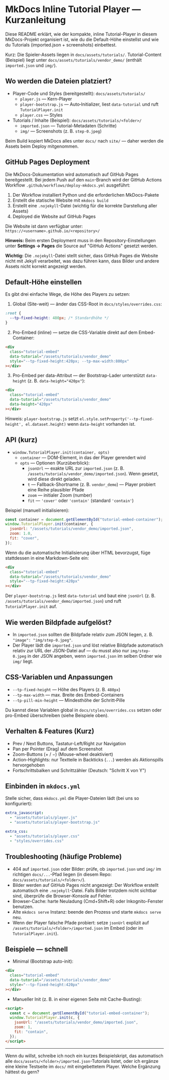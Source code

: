 # MkDocs Inline Tutorial Player — Kurzanleitung

Diese README erklärt, wie der kompakte, inline Tutorial-Player in diesem MkDocs-Projekt organisiert ist, wie du die Default-Höhe einstellst und wie du Tutorials (imported.json + screenshots) einbettest.

Kurz: Die Spieler-Assets liegen in `docs/assets/tutorials/`. Tutorial-Content (Beispiel) liegt unter `docs/assets/tutorials/vendor_demo/` (enthält `imported.json` und `img/`).

## Wo werden die Dateien platziert?

- Player-Code und Styles (bereitgestellt): `docs/assets/tutorials/`
  - `player.js` — Kern-Player
  - `player-bootstrap.js` — Auto‑Initializer, liest `data-tutorial` und ruft `TutorialPlayer.init`
  - `player.css` — Styles
- Tutorials / Inhalte (Beispiel): `docs/assets/tutorials/<folder>/`
  - `imported.json` — Tutorial-Metadaten (Schritte)
  - `img/` — Screenshots (z. B. `step-0.jpeg`)

Beim Build kopiert MkDocs alles unter `docs/` nach `site/` — daher werden die Assets beim Deploy mitgenommen.

## GitHub Pages Deployment

Die MkDocs-Dokumentation wird automatisch auf GitHub Pages bereitgestellt. Bei jedem Push auf den `main`-Branch wird der GitHub Actions Workflow `.github/workflows/deploy-mkdocs.yml` ausgeführt:

1. Der Workflow installiert Python und die erforderlichen MkDocs-Pakete
2. Erstellt die statische Website mit `mkdocs build`
3. Erstellt eine `.nojekyll`-Datei (wichtig für die korrekte Darstellung aller Assets)
4. Deployed die Website auf GitHub Pages

Die Website ist dann verfügbar unter: `https://<username>.github.io/<repository>/`

**Hinweis:** Beim ersten Deployment muss in den Repository-Einstellungen unter **Settings → Pages** die Source auf "GitHub Actions" gesetzt werden.

**Wichtig:** Die `.nojekyll`-Datei stellt sicher, dass GitHub Pages die Website nicht mit Jekyll verarbeitet, was dazu führen kann, dass Bilder und andere Assets nicht korrekt angezeigt werden.

## Default-Höhe einstellen

Es gibt drei einfache Wege, die Höhe des Players zu setzen:

1. Global (Site-weit) — änder das CSS-Root in `docs/styles/overrides.css`:

```css
:root {
  --tp-fixed-height: 480px; /* Standardhöhe */
}
```

2. Pro-Embed (inline) — setze die CSS-Variable direkt auf dem Embed-Container:

```html
<div
  class="tutorial-embed"
  data-tutorial="/assets/tutorials/vendor_demo"
  style="--tp-fixed-height:420px; --tp-max-width:800px"
></div>
```

3. Pro-Embed per data-Attribut — der Bootstrap-Lader unterstützt `data-height` (z. B. `data-height="420px"`):

```html
<div
  class="tutorial-embed"
  data-tutorial="/assets/tutorials/vendor_demo"
  data-height="420px"
></div>
```

Hinweis: `player-bootstrap.js` setzt `el.style.setProperty('--tp-fixed-height', el.dataset.height)` wenn `data-height` vorhanden ist.

## API (kurz)

- `window.TutorialPlayer.init(container, opts)`
  - `container` — DOM-Element, in das der Player gerendert wird
  - `opts` — Optionen (Kurzüberblick):
    - `jsonUrl` — exakte URL zur `imported.json` (z. B. `/assets/tutorials/vendor_demo/imported.json`). Wenn gesetzt, wird diese direkt geladen.
    - `t` — Fallback-Shortname (z. B. `vendor_demo`) — Player probiert eine Reihe plausibler Pfade
    - `zoom` — initialer Zoom (number)
    - `fit` — `'cover'` oder `'contain'` (standard `'contain'`)

Beispiel (manuell initialisieren):

```js
const container = document.getElementById("tutorial-embed-container");
window.TutorialPlayer.init(container, {
  jsonUrl: "/assets/tutorials/vendor_demo/imported.json",
  zoom: 1.0,
  fit: "cover",
});
```

Wenn du die automatische Initialisierung über HTML bevorzugst, füge stattdessen in eine Markdown-Seite ein:

```html
<div
  class="tutorial-embed"
  data-tutorial="/assets/tutorials/vendor_demo"
  style="--tp-fixed-height:420px"
></div>
```

Der `player-bootstrap.js` liest `data-tutorial` und baut eine `jsonUrl` (z. B. `/assets/tutorials/vendor_demo/imported.json`) und ruft `TutorialPlayer.init` auf.

## Wie werden Bildpfade aufgelöst?

- In `imported.json` sollten die Bildpfade relativ zum JSON liegen, z. B. `"image": "img/step-0.jpeg"`.
- Der Player lädt die `imported.json` und löst relative Bildpfade automatisch relativ zur URL der JSON-Datei auf — du musst also nur `img/step-0.jpeg` in der JSON angeben, wenn `imported.json` im selben Ordner wie `img/` liegt.

## CSS-Variablen und Anpassungen

- `--tp-fixed-height` — Höhe des Players (z. B. `480px`)
- `--tp-max-width` — max. Breite des Embed-Containers
- `--tp-pill-min-height` — Mindesthöhe der Schritt‑Pille

Du kannst diese Variablen global in `docs/styles/overrides.css` setzen oder pro-Embed überschreiben (siehe Beispiele oben).

## Verhalten & Features (Kurz)

- Prev / Next Buttons, Tastatur-Left/Right zur Navigation
- Pan per Pointer (Drag) auf dem Screenshot
- Zoom-Buttons (+ / −) (Mouse-wheel deaktiviert)
- Action-Highlights: nur Textteile in Backticks (`...`) werden als Aktionspills hervorgehoben
- Fortschrittsbalken und Schrittzähler (Deutsch: "Schritt X von Y")

## Einbinden in `mkdocs.yml`

Stelle sicher, dass `mkdocs.yml` die Player-Dateien lädt (bei uns so konfiguriert):

```yaml
extra_javascript:
  - "assets/tutorials/player.js"
  - "assets/tutorials/player-bootstrap.js"

extra_css:
  - "assets/tutorials/player.css"
  - "styles/overrides.css"
```

## Troubleshooting (häufige Probleme)

- 404 auf `imported.json` oder Bilder: prüfe, ob `imported.json` und `img/` im richtigen `docs/...`-Pfad liegen (in diesem Repo: `docs/assets/tutorials/<folder>/`).
- Bilder werden auf GitHub Pages nicht angezeigt: Der Workflow erstellt automatisch eine `.nojekyll`-Datei. Falls Bilder trotzdem nicht sichtbar sind, überprüfe die Browser-Konsole auf Fehler.
- Browser-Cache: harte Neuladung (Cmd+Shift+R) oder Inkognito-Fenster benutzen.
- Alte `mkdocs serve` Instanz: beende den Prozess und starte `mkdocs serve` neu.
- Wenn der Player falsche Pfade probiert: setze `jsonUrl` explizit auf `/assets/tutorials/<folder>/imported.json` im Embed (oder im `TutorialPlayer.init`).

## Beispiele — schnell

- Minimal (Bootstrap auto-init):

```html
<div
  class="tutorial-embed"
  data-tutorial="/assets/tutorials/vendor_demo"
  style="--tp-fixed-height:420px"
></div>
```

- Manueller Init (z. B. in einer eigenen Seite mit Cache-Busting):

```html
<script>
  const c = document.getElementById("tutorial-embed-container");
  window.TutorialPlayer.init(c, {
    jsonUrl: "/assets/tutorials/vendor_demo/imported.json",
    zoom: 1,
    fit: "contain",
  });
</script>
```

---

Wenn du willst, schreibe ich noch ein kurzes Beispielskript, das automatisch alle `docs/assets/<folder>/imported.json`-Tutorials listet, oder ich ergänze eine kleine Testseite im `docs/` mit eingebettetem Player. Welche Ergänzung hättest du gern?
